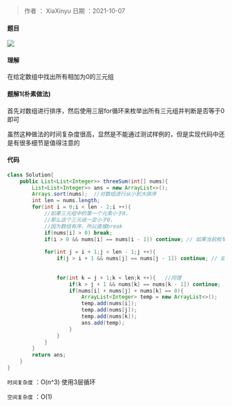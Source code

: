 >作者 ： XiaXinyu
>日期 ：2021-10-07



#### 题目

![](https://z3.ax1x.com/2021/10/07/5p7n00.png)



#### 理解

在给定数组中找出所有相加为0的三元组



#### 题解1(朴素做法)

首先对数组进行排序，然后使用三层for循环来枚举出所有三元组并判断是否等于0即可

虽然这种做法的时间复杂度很高，显然是不能通过测试样例的，但是实现代码中还是有很多细节是值得注意的



#### 代码

```java
class Solution{
    public List<List<Integer>> threeSum(int[] nums){
        List<List<Integer>> ans = new ArrayList<>();
        Arrays.sort(nums);  //对数组进行从小到大排序
        int len = nums.length;
        for(int i = 0;i < len - 2;i ++){
          	//如果三元组中的第一个元素小于0，
          	//那么这个三元组一定小于0，
            //因为数组有序，所以直接break
            if(nums[i] > 0) break; 
            if(i > 0 && nums[i] == nums[i - 1]) continue; // 如果当前枚举到的三元组中第一个元素与上一次枚举到的第一个
          																								// 元素相等则不用进行多次枚举
            for(int j = i + 1;j < len - 1;j ++){
                if(j > i + 1 && nums[j] == nums[j - 1]) continue; // 如果当前枚举到的三元组中第二个元素与上一次枚举到的
          																												// 第二个元素相等则不用进行多次枚举
          																						
                for(int k = j + 1;k < len;k ++){   //同理
                    if(k > j + 1 && nums[k] == nums[k - 1]) continue;
                    if(nums[i] + nums[j] + nums[k] == 0){
                        ArrayList<Integer> temp = new ArrayList<>();
                        temp.add(nums[i]);
                        temp.add(nums[j]);
                        temp.add(nums[k]);
                        ans.add(temp);
                    }
                }
            }
        }
        return ans;
    }
}
```

`时间复杂度` ：O(n^3) 使用3层循环  

`空间复杂度` ：O(1) 


